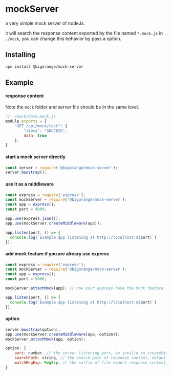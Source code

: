 # mockServer
a very simple mock server of nodeJs.

it will search the response content exported by the file named `*.mock.js` in `./mock`,
you can change this behavior by pass a option.

## Installing

```sh
npm install @bigorange/mock-server
```
## Example
#### response content
Note the `mock` folder and server file should be in the same level.

```js
// ./mock/data.mock.js
module.exports = {
    "GET /api/mock/test": {
        "state": "SUCCESS",
        data: true
    },
}
```


#### start a mock server directly
```js
const server = require('@bigorange/mock-server');
server.boostrap();
```

#### use it as a middleware
```js
const express = require('express');
const mockServer = require('@bigorange/mock-server');
const app = express();
const port = 4000;

app.use(express.json());
app.use(mockServer.createMiddleware(app));

app.listen(port, () => {
  console.log(`Example app listening at http://localhost:${port}`)
});
```

#### add mock feature if you are alreary use express
```js
const express = require('express');
const mockServer = require('@bigorange/mock-server');
const app = express();
const port = 5000;

mockServer.attachMock(app); // now your express have the mock feature

app.listen(port, () => {
  console.log(`Example app listening at http://localhost:${port}`)
});
```

#### option
```js
server.boostrap(option);
app.use(mockServer.createMiddleware(app, option));
mockServer.attachMock(app, option);

option: {
    port: number, // the server listening port, be invalid in createMiddleware and attachMock
    searchPath: string, // the search path of response content, defaut './mock'
    matchRegExp: RegExp, // the suffix of file export response content, default '.mock.js'
}

```
